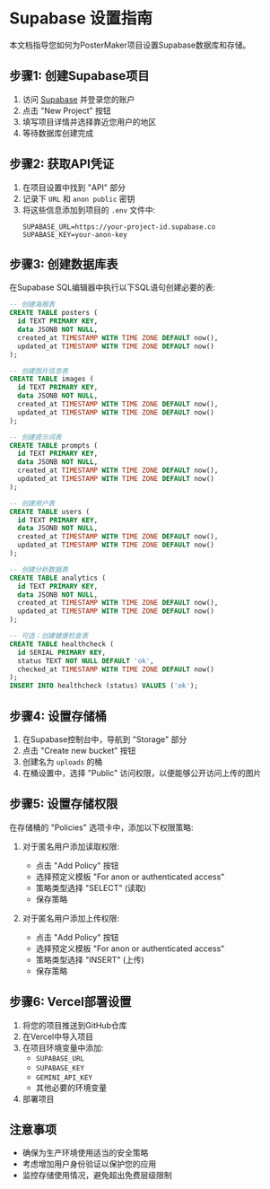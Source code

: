 # Supabase 设置指南

本文档指导您如何为PosterMaker项目设置Supabase数据库和存储。

## 步骤1: 创建Supabase项目

1. 访问 [Supabase](https://supabase.com/) 并登录您的账户
2. 点击 "New Project" 按钮
3. 填写项目详情并选择靠近您用户的地区
4. 等待数据库创建完成

## 步骤2: 获取API凭证

1. 在项目设置中找到 "API" 部分
2. 记录下 `URL` 和 `anon public` 密钥
3. 将这些信息添加到项目的 `.env` 文件中:
   ```
   SUPABASE_URL=https://your-project-id.supabase.co
   SUPABASE_KEY=your-anon-key
   ```

## 步骤3: 创建数据库表

在Supabase SQL编辑器中执行以下SQL语句创建必要的表:

```sql
-- 创建海报表
CREATE TABLE posters (
  id TEXT PRIMARY KEY,
  data JSONB NOT NULL,
  created_at TIMESTAMP WITH TIME ZONE DEFAULT now(),
  updated_at TIMESTAMP WITH TIME ZONE DEFAULT now()
);

-- 创建图片信息表
CREATE TABLE images (
  id TEXT PRIMARY KEY,
  data JSONB NOT NULL,
  created_at TIMESTAMP WITH TIME ZONE DEFAULT now(),
  updated_at TIMESTAMP WITH TIME ZONE DEFAULT now()
);

-- 创建提示词表
CREATE TABLE prompts (
  id TEXT PRIMARY KEY,
  data JSONB NOT NULL,
  created_at TIMESTAMP WITH TIME ZONE DEFAULT now(),
  updated_at TIMESTAMP WITH TIME ZONE DEFAULT now()
);

-- 创建用户表
CREATE TABLE users (
  id TEXT PRIMARY KEY,
  data JSONB NOT NULL,
  created_at TIMESTAMP WITH TIME ZONE DEFAULT now(),
  updated_at TIMESTAMP WITH TIME ZONE DEFAULT now()
);

-- 创建分析数据表
CREATE TABLE analytics (
  id TEXT PRIMARY KEY,
  data JSONB NOT NULL,
  created_at TIMESTAMP WITH TIME ZONE DEFAULT now(),
  updated_at TIMESTAMP WITH TIME ZONE DEFAULT now()
);

-- 可选：创建健康检查表
CREATE TABLE healthcheck (
  id SERIAL PRIMARY KEY,
  status TEXT NOT NULL DEFAULT 'ok',
  checked_at TIMESTAMP WITH TIME ZONE DEFAULT now()
);
INSERT INTO healthcheck (status) VALUES ('ok');
```

## 步骤4: 设置存储桶

1. 在Supabase控制台中，导航到 "Storage" 部分
2. 点击 "Create new bucket" 按钮
3. 创建名为 `uploads` 的桶
4. 在桶设置中，选择 "Public" 访问权限，以便能够公开访问上传的图片

## 步骤5: 设置存储权限

在存储桶的 "Policies" 选项卡中，添加以下权限策略:

1. 对于匿名用户添加读取权限:
   - 点击 "Add Policy" 按钮
   - 选择预定义模板 "For anon or authenticated access"
   - 策略类型选择 "SELECT" (读取)
   - 保存策略

2. 对于匿名用户添加上传权限:
   - 点击 "Add Policy" 按钮 
   - 选择预定义模板 "For anon or authenticated access"
   - 策略类型选择 "INSERT" (上传)
   - 保存策略

## 步骤6: Vercel部署设置

1. 将您的项目推送到GitHub仓库
2. 在Vercel中导入项目
3. 在项目环境变量中添加:
   - `SUPABASE_URL`
   - `SUPABASE_KEY`
   - `GEMINI_API_KEY` 
   - 其他必要的环境变量
4. 部署项目

## 注意事项

- 确保为生产环境使用适当的安全策略
- 考虑增加用户身份验证以保护您的应用
- 监控存储使用情况，避免超出免费层级限制 
